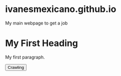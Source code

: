 # ivanesmexicano.github.io
My main webpage to get a job
<!DOCTYPE html>
<html>
<head>
<link rel="stylesheet" href="app.css"/>
<title>ivanesmexicano</title>
</head>
<body>

<h1>My First Heading</h1>
<p>My first paragraph.</p>

<button onClick="alertButton"> Crawling </button>

</body>

<script scr="app.js"></script>
</html>
